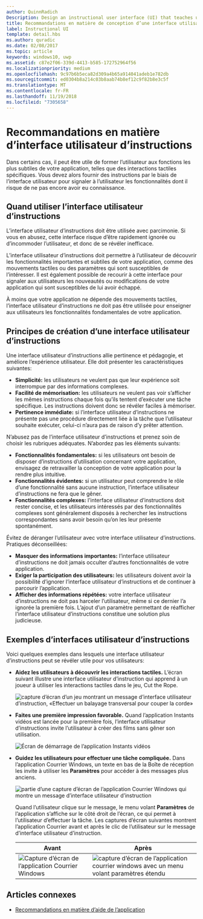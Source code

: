 ```yaml
---
author: QuinnRadich
Description: Design an instructional user interface (UI) that teaches users how to work with your UWP app.
title: Recommandations en matière de conception d’une interface utilisateur d’instructions
label: Instructional UI
template: detail.hbs
ms.author: quradic
ms.date: 02/08/2017
ms.topic: article
keywords: windows10, uwp
ms.assetid: c87e2f06-339d-4413-b585-172752964f56
ms.localizationpriority: medium
ms.openlocfilehash: 9c97b6b5eca82d309a4b65a914041adeb1e782db
ms.sourcegitcommit: ed0304b8a214c03b8aab74b8ef12c9f82b8e3c5f
ms.translationtype: MT
ms.contentlocale: fr-FR
ms.lasthandoff: 11/19/2018
ms.locfileid: "7305658"
---
```

# <a name="instructional-ui-guidelines"></a>Recommandations en matière d’interface utilisateur d’instructions



Dans certains cas, il peut être utile de former l’utilisateur aux fonctions les plus subtiles de votre application, telles que des interactions tactiles spécifiques. Vous devez alors fournir des instructions par le biais de l’interface utilisateur pour signaler à l’utilisateur les fonctionnalités dont il risque de ne pas encore avoir eu connaissance.

## <a name="when-to-use-instructional-ui"></a>Quand utiliser l’interface utilisateur d’instructions

L’interface utilisateur d’instructions doit être utilisée avec parcimonie. Si vous en abusez, cette interface risque d’être rapidement ignorée ou d’incommoder l’utilisateur, et donc de se révéler inefficace.

L’interface utilisateur d’instructions doit permettre à l’utilisateur de découvrir les fonctionnalités importantes et subtiles de votre application, comme des mouvements tactiles ou des paramètres qui sont susceptibles de l’intéresser. Il est également possible de recourir à cette interface pour signaler aux utilisateurs les nouveautés ou modifications de votre application qui sont susceptibles de lui avoir échappé.

À moins que votre application ne dépende des mouvements tactiles, l’interface utilisateur d’instructions ne doit pas être utilisée pour enseigner aux utilisateurs les fonctionnalités fondamentales de votre application.

## <a name="principles-of-writing-instructional-ui"></a>Principes de création d’une interface utilisateur d’instructions

Une interface utilisateur d’instructions allie pertinence et pédagogie, et améliore l’expérience utilisateur. Elle doit présenter les caractéristiques suivantes:

-   **Simplicité:** les utilisateurs ne veulent pas que leur expérience soit interrompue par des informations complexes.
-   **Facilité de mémorisation:** les utilisateurs ne veulent pas voir s’afficher les mêmes instructions chaque fois qu’ils tentent d’exécuter une tâche spécifique. Les instructions doivent donc se révéler faciles à mémoriser.
-   **Pertinence immédiate:** si l’interface utilisateur d’instructions ne présente pas une procédure directement liée à la tâche que l’utilisateur souhaite exécuter, celui-ci n’aura pas de raison d’y prêter attention.

N’abusez pas de l’interface utilisateur d’instructions et prenez soin de choisir les rubriques adéquates. N’abordez pas les éléments suivants:

-   **Fonctionnalités fondamentales:** si les utilisateurs ont besoin de disposer d’instructions d’utilisation concernant votre application, envisagez de retravailler la conception de votre application pour la rendre plus intuitive.
-   **Fonctionnalités évidentes:** si un utilisateur peut comprendre le rôle d’une fonctionnalité sans aucune instruction, l’interface utilisateur d’instructions ne fera que le gêner.
-   **Fonctionnalités complexes:** l’interface utilisateur d’instructions doit rester concise, et les utilisateurs intéressés par des fonctionnalités complexes sont généralement disposés à rechercher les instructions correspondantes sans avoir besoin qu’on les leur présente spontanément.

Évitez de déranger l’utilisateur avec votre interface utilisateur d’instructions. Pratiques déconseillées:

-   **Masquer des informations importantes:** l’interface utilisateur d’instructions ne doit jamais occulter d’autres fonctionnalités de votre application.
-   **Exiger la participation des utilisateurs:** les utilisateurs doivent avoir la possibilité d’ignorer l’interface utilisateur d’instructions et de continuer à parcourir l’application.
-   **Afficher des informations répétées:** votre interface utilisateur d’instructions ne doit pas harceler l’utilisateur, même si ce dernier l’a ignorée la première fois. L’ajout d’un paramètre permettant de réafficher l’interface utilisateur d’instructions constitue une solution plus judicieuse.

## <a name="examples-of-instructional-ui"></a>Exemples d’interfaces utilisateur d’instructions

Voici quelques exemples dans lesquels une interface utilisateur d’instructions peut se révéler utile pour vos utilisateurs:

-   **Aidez les utilisateurs à découvrir les interactions tactiles.** L’écran suivant illustre une interface utilisateur d’instruction qui apprend à un joueur à utiliser les interactions tactiles dans le jeu, Cut the Rope.

    ![capture d’écran d’un jeu montrant un message d’interface utilisateur d’instruction, «Effectuer un balayage transversal pour couper la corde»](images/in-game-controls-3.png)

-   **Faites une première impression favorable.** Quand l’application Instants vidéos est lancée pour la première fois, l’interface utilisateur d’instructions invite l’utilisateur à créer des films sans gêner son utilisation.

    ![Écran de démarrage de l’application Instants vidéos](images/instructional-ui-movie.png)

-   **Guidez les utilisateurs pour effectuer une tâche compliquée.** Dans l’application Courrier Windows, un texte en bas de la Boîte de réception les invite à utiliser les **Paramètres** pour accéder à des messages plus anciens.

    ![partie d’une capture d’écran de l’application Courrier Windows qui montre un message d’interface utilisateur d’instruction](images/instructional-ui-mail-inbox.png)

    Quand l’utilisateur clique sur le message, le menu volant **Paramètres** de l’application s’affiche sur le côté droit de l’écran, ce qui permet à l’utilisateur d’effectuer la tâche. Les captures d’écran suivantes montrent l’application Courrier avant et après le clic de l’utilisateur sur le message d’interface utilisateur d’instruction.

    | Avant                                                               | Après                                                                                                        |
    |----------------------------------------------------------------------|--------------------------------------------------------------------------------------------------------------|
    | ![Capture d’écran de l’application Courrier Windows](images/instructional-ui-mail.png) | ![capture d’écran de l’application courrier windows avec un menu volant paramètres étendu](images/instructional-ui-mail-flyout.png) |

## <a name="related-articles"></a>Articles connexes

* [Recommandations en matière d’aide de l’application](guidelines-for-app-help.md)
